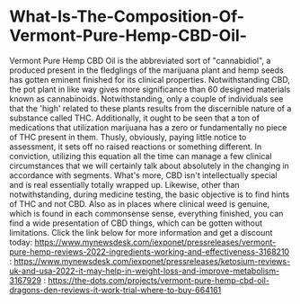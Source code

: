 # What-Is-The-Composition-Of-Vermont-Pure-Hemp-CBD-Oil-
Vermont Pure Hemp CBD Oil is the abbreviated sort of "cannabidiol", a produced present in the fledglings of the marijuana plant and hemp seeds has gotten eminent finished for its clinical properties. Notwithstanding CBD, the pot plant in like way gives more significance than 60 designed materials known as cannabinoids. Notwithstanding, only a couple of individuals see that the 'high' related to these plants results from the discernible nature of a substance called THC. Additionally, it ought to be seen that a ton of medications that utilization marijuana has a zero or fundamentally no piece of THC present in them. Thusly, obviously, paying little notice to assessment, it sets off no raised reactions or something different. In conviction, utilizing this equation all the time can manage a few clinical circumstances that we will certainly talk about absolutely in the changing in accordance with segments. What's more, CBD isn't intellectually special and is real essentially totally wrapped up. Likewise, other than notwithstanding, during medicine testing, the basic objective is to find hints of THC and not CBD. Also as in places where clinical weed is genuine, which is found in each commonsense sense, everything finished, you can find a wide presentation of CBD things, which can be gotten without limitations. Click the link below for more information and get a discount today: https://www.mynewsdesk.com/iexponet/pressreleases/vermont-pure-hemp-reviews-2022-ingredients-working-and-effectiveness-3168210  : https://www.mynewsdesk.com/iexponet/pressreleases/ketosium-reviews-uk-and-usa-2022-it-may-help-in-weight-loss-and-improve-metabolism-3167929  : https://the-dots.com/projects/vermont-pure-hemp-cbd-oil-dragons-den-reviews-it-work-trial-where-to-buy-664161
